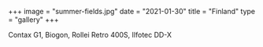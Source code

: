 +++
image = "summer-fields.jpg"
date = "2021-01-30"
title = "Finland"
type = "gallery"
+++

Contax G1, Biogon, Rollei Retro 400S, Ilfotec DD-X